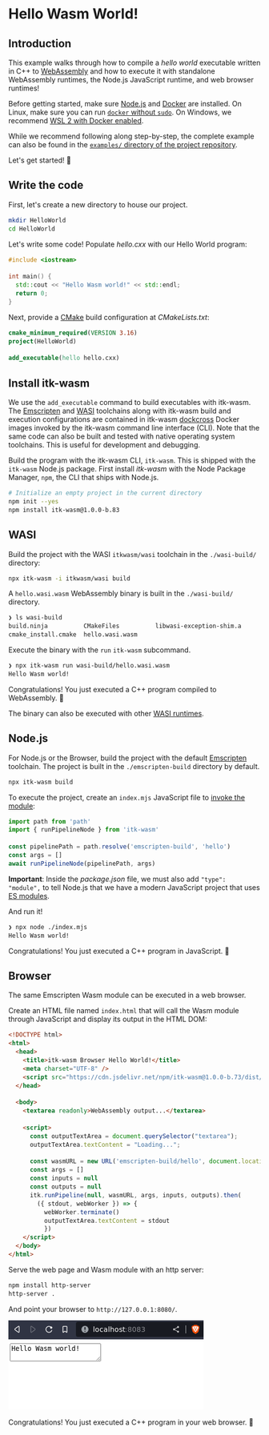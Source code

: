 # Hello Wasm World!

## Introduction

This example walks through how to compile a *hello world* executable written in C++ to [WebAssembly](https://webassembly.org/) and how to execute it with standalone WebAssembly runtimes, the Node.js JavaScript runtime, and web browser runtimes!

Before getting started, make sure [Node.js](https://nodejs.org/en/download/) and [Docker](https://docs.docker.com/install/) are installed. On Linux, make sure you can run [`docker` without `sudo`](https://askubuntu.com/questions/477551/how-can-i-use-docker-without-sudo). On Windows, we recommend [WSL 2 with Docker enabled](https://docs.docker.com/desktop/windows/wsl/).

While we recommend following along step-by-step, the complete example can also be found in the [`examples/` directory of the project repository](https://github.com/InsightSoftwareConsortium/itk-wasm/tree/main/examples/hello-world).

Let's get started! 🚀

## Write the code

First, let's create a new directory to house our project.

```sh
mkdir HelloWorld
cd HelloWorld
```

Let's write some code! Populate *hello.cxx* with our Hello World program:

```cpp
#include <iostream>

int main() {
  std::cout << "Hello Wasm world!" << std::endl;
  return 0;
}
```

Next, provide a [CMake](https://cmake.org/) build configuration at *CMakeLists.txt*:

```cmake
cmake_minimum_required(VERSION 3.16)
project(HelloWorld)

add_executable(hello hello.cxx)
```

## Install itk-wasm

We use the `add_executable` command to build executables with itk-wasm. The [Emscripten](https://kripken.github.io/emscripten-site/) and [WASI](https://github.com/WebAssembly/wasi-sdk) toolchains along with itk-wasm build and execution configurations are contained in itk-wasm [dockcross](https://github.com/dockcross/dockcross) Docker images invoked by the itk-wasm command line interface (CLI).  Note that the same code can also be built and tested with native operating system toolchains. This is useful for development and debugging.

Build the program with the itk-wasm CLI, `itk-wasm`. This is shipped with the `itk-wasm` Node.js package. First install *itk-wasm* with the Node Package Manager, `npm`, the CLI that ships with Node.js.

```sh
# Initialize an empty project in the current directory
npm init --yes
npm install itk-wasm@1.0.0-b.83
```

## WASI

Build the project with the WASI `itkwasm/wasi` toolchain in the `./wasi-build/` directory:

```sh
npx itk-wasm -i itkwasm/wasi build
```

A `hello.wasi.wasm` WebAssembly binary is built in the `./wasi-build/` directory.

```sh
❯ ls wasi-build
build.ninja          CMakeFiles          libwasi-exception-shim.a
cmake_install.cmake  hello.wasi.wasm
```

Execute the binary with the `run` `itk-wasm` subcommand.

```sh
❯ npx itk-wasm run wasi-build/hello.wasi.wasm
Hello Wasm world!
```

Congratulations! You just executed a C++ program compiled to WebAssembly. 🎉

The binary can also be executed with other [WASI runtimes](https://github.com/mbasso/awesome-wasm#non-web-embeddings).

## Node.js

For Node.js or the Browser, build the project with the default [Emscripten](https://emscripten.org/) toolchain. The project is built in the `./emscripten-build` directory by default.

```sh
npx itk-wasm build
```

To execute the project, create an `index.mjs` JavaScript file to [invoke the module](../api/node_pipelines.html):

```js
import path from 'path'
import { runPipelineNode } from 'itk-wasm'

const pipelinePath = path.resolve('emscripten-build', 'hello')
const args = []
await runPipelineNode(pipelinePath, args)
```

**Important**: Inside the *package.json* file, we must also add `"type": "module",` to tell Node.js that we have a modern JavaScript project that uses [ES modules](https://nodejs.org/api/esm.html#modules-ecmascript-modules).

And run it!

```sh
❯ npx node ./index.mjs
Hello Wasm world!
```

Congratulations! You just executed a C++ program in JavaScript. 🎉

## Browser

The same Emscripten Wasm module can be executed in a web browser.

Create an HTML file named `index.html` that will call the Wasm module through JavaScript and display its output in the HTML DOM:

```html
<!DOCTYPE html>
<html>
  <head>
    <title>itk-wasm Browser Hello World!</title>
    <meta charset="UTF-8" />
    <script src="https://cdn.jsdelivr.net/npm/itk-wasm@1.0.0-b.73/dist/umd/itk-wasm.min.js"></script>
  </head>

  <body>
    <textarea readonly>WebAssembly output...</textarea>

    <script>
      const outputTextArea = document.querySelector("textarea");
      outputTextArea.textContent = "Loading...";

      const wasmURL = new URL('emscripten-build/hello', document.location)
      const args = []
      const inputs = null
      const outputs = null
      itk.runPipeline(null, wasmURL, args, inputs, outputs).then(
        ({ stdout, webWorker }) => {
          webWorker.terminate()
          outputTextArea.textContent = stdout
          })
    </script>
  </body>
</html>
```

Serve the web page and Wasm module with an http server:

```sh
npm install http-server
http-server .
```

And point your browser to `http://127.0.0.1:8080/`.

![Hello Wasm World!](./hello_wasm_world.png)

Congratulations! You just executed a C++ program in your web browser. 🎉
